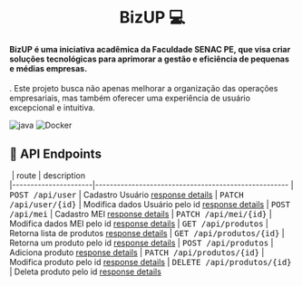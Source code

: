 [PYTHON]:https://img.shields.io/badge/python-%23ED8B00.svg?style=for-the-badge&logo=openjdk&logoColor=white


<h1 align="center" style="font-weight: bold;">BizUP 💻</h1>
<h4>BizUP é uma iniciativa acadêmica da Faculdade SENAC PE, que visa criar soluções tecnológicas para aprimorar a gestão e eficiência de pequenas e médias empresas.</h4>
<p>. Este projeto busca não apenas melhorar a organização das operações empresariais, mas também oferecer uma experiência de usuário excepcional e intuitiva.</p>

![java][PYTHON]
![Docker](https://img.shields.io/badge/docker-%230db7ed.svg?style=for-the-badge&logo=docker&logoColor=white)


<h2 id="routes">📍 API Endpoints</h2>


​
| route               | description                                          
|----------------------|-----------------------------------------------------
| <kbd>POST /api/user</kbd>     | Cadastro Usuário [response details](#get-auth-detail)
| <kbd>PATCH /api/user/{id}</kbd>     | Modifica dados Usuário pelo id [response details](#get-auth-detail)
| <kbd>POST /api/mei</kbd>     | Cadastro MEI [response details](#get-auth-detail)
| <kbd>PATCH /api/mei/{id}</kbd>     | Modifica dados MEI pelo id [response details](#get-auth-detail)
| <kbd>GET /api/produtos</kbd>     | Retorna lista de produtos [response details](#get-auth-detail)
| <kbd>GET /api/produtos/{id}</kbd>     | Retorna um produto pelo id [response details](#get-auth-detail)
| <kbd>POST /api/produtos</kbd>     | Adiciona produto [response details](#get-auth-detail)
| <kbd>PATCH /api/produtos/{id}</kbd>     | Modifica produto pelo id [response details](#get-auth-detail)
| <kbd>DELETE /api/produtos/{id}</kbd>     | Deleta produto pelo id [response details](#get-auth-detail)
